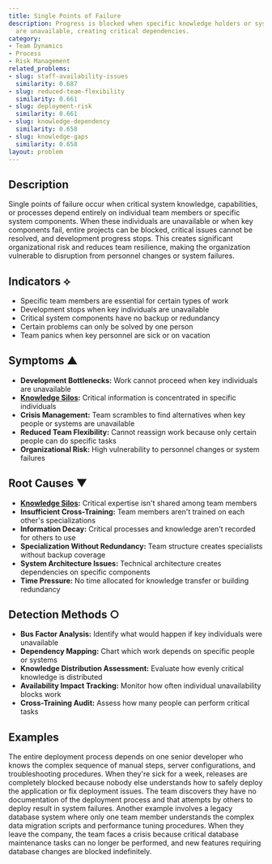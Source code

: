 ```yaml
---
title: Single Points of Failure
description: Progress is blocked when specific knowledge holders or system components
  are unavailable, creating critical dependencies.
category:
- Team Dynamics
- Process
- Risk Management
related_problems:
- slug: staff-availability-issues
  similarity: 0.687
- slug: reduced-team-flexibility
  similarity: 0.661
- slug: deployment-risk
  similarity: 0.661
- slug: knowledge-dependency
  similarity: 0.658
- slug: knowledge-gaps
  similarity: 0.658
layout: problem
---
```


## Description

Single points of failure occur when critical system knowledge, capabilities, or processes depend entirely on individual team members or specific system components. When these individuals are unavailable or when key components fail, entire projects can be blocked, critical issues cannot be resolved, and development progress stops. This creates significant organizational risk and reduces team resilience, making the organization vulnerable to disruption from personnel changes or system failures.

## Indicators ⟡

- Specific team members are essential for certain types of work
- Development stops when key individuals are unavailable
- Critical system components have no backup or redundancy
- Certain problems can only be solved by one person
- Team panics when key personnel are sick or on vacation

## Symptoms ▲

- **Development Bottlenecks:** Work cannot proceed when key individuals are unavailable
- **[Knowledge Silos](knowledge-silos.md):** Critical information is concentrated in specific individuals
- **Crisis Management:** Team scrambles to find alternatives when key people or systems are unavailable
- **Reduced Team Flexibility:** Cannot reassign work because only certain people can do specific tasks
- **Organizational Risk:** High vulnerability to personnel changes or system failures

## Root Causes ▼

- **[Knowledge Silos](knowledge-silos.md):** Critical expertise isn't shared among team members
- **Insufficient Cross-Training:** Team members aren't trained on each other's specializations
- **Information Decay:** Critical processes and knowledge aren't recorded for others to use
- **Specialization Without Redundancy:** Team structure creates specialists without backup coverage
- **System Architecture Issues:** Technical architecture creates dependencies on specific components
- **Time Pressure:** No time allocated for knowledge transfer or building redundancy

## Detection Methods ○

- **Bus Factor Analysis:** Identify what would happen if key individuals were unavailable
- **Dependency Mapping:** Chart which work depends on specific people or systems
- **Knowledge Distribution Assessment:** Evaluate how evenly critical knowledge is distributed
- **Availability Impact Tracking:** Monitor how often individual unavailability blocks work
- **Cross-Training Audit:** Assess how many people can perform critical tasks

## Examples

The entire deployment process depends on one senior developer who knows the complex sequence of manual steps, server configurations, and troubleshooting procedures. When they're sick for a week, releases are completely blocked because nobody else understands how to safely deploy the application or fix deployment issues. The team discovers they have no documentation of the deployment process and that attempts by others to deploy result in system failures. Another example involves a legacy database system where only one team member understands the complex data migration scripts and performance tuning procedures. When they leave the company, the team faces a crisis because critical database maintenance tasks can no longer be performed, and new features requiring database changes are blocked indefinitely.